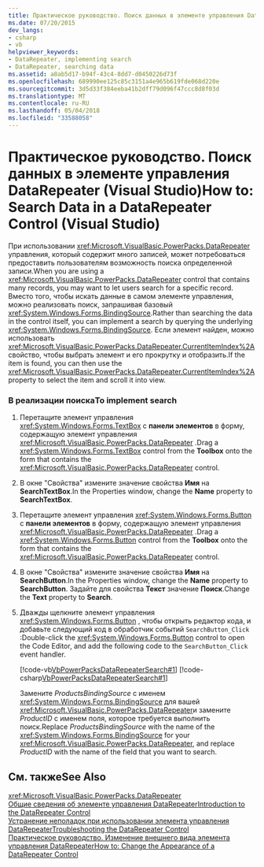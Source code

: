 ```yaml
---
title: Практическое руководство. Поиск данных в элементе управления DataRepeater (Visual Studio)
ms.date: 07/20/2015
dev_langs:
- csharp
- vb
helpviewer_keywords:
- DataRepeater, implementing search
- DataRepeater, searching data
ms.assetid: a8ab5d17-b94f-43c4-8dd7-d0450226d73f
ms.openlocfilehash: 689990ee125c85c3151a4e965b619fde068d220e
ms.sourcegitcommit: 3d5d33f384eeba41b2dff79d096f47ccc8d8f03d
ms.translationtype: MT
ms.contentlocale: ru-RU
ms.lasthandoff: 05/04/2018
ms.locfileid: "33588058"
---
```

# <a name="how-to-search-data-in-a-datarepeater-control-visual-studio"></a><span data-ttu-id="a522b-102">Практическое руководство. Поиск данных в элементе управления DataRepeater (Visual Studio)</span><span class="sxs-lookup"><span data-stu-id="a522b-102">How to: Search Data in a DataRepeater Control (Visual Studio)</span></span>
<span data-ttu-id="a522b-103">При использовании <xref:Microsoft.VisualBasic.PowerPacks.DataRepeater> управления, который содержит много записей, может потребоваться предоставить пользователям возможность поиска определенной записи.</span><span class="sxs-lookup"><span data-stu-id="a522b-103">When you are using a <xref:Microsoft.VisualBasic.PowerPacks.DataRepeater> control that contains many records, you may want to let users search for a specific record.</span></span> <span data-ttu-id="a522b-104">Вместо того, чтобы искать данные в самом элементе управления, можно реализовать поиск, запрашивая базовый <xref:System.Windows.Forms.BindingSource>.</span><span class="sxs-lookup"><span data-stu-id="a522b-104">Rather than searching the data in the control itself, you can implement a search by querying the underlying <xref:System.Windows.Forms.BindingSource>.</span></span> <span data-ttu-id="a522b-105">Если элемент найден, можно использовать <xref:Microsoft.VisualBasic.PowerPacks.DataRepeater.CurrentItemIndex%2A> свойство, чтобы выбрать элемент и его прокрутку и отобразить.</span><span class="sxs-lookup"><span data-stu-id="a522b-105">If the item is found, you can then use the <xref:Microsoft.VisualBasic.PowerPacks.DataRepeater.CurrentItemIndex%2A> property to select the item and scroll it into view.</span></span>  
  
### <a name="to-implement-search"></a><span data-ttu-id="a522b-106">В реализации поиска</span><span class="sxs-lookup"><span data-stu-id="a522b-106">To implement search</span></span>  
  
1.  <span data-ttu-id="a522b-107">Перетащите элемент управления <xref:System.Windows.Forms.TextBox> с **панели элементов** в форму, содержащую элемент управления <xref:Microsoft.VisualBasic.PowerPacks.DataRepeater> .</span><span class="sxs-lookup"><span data-stu-id="a522b-107">Drag a <xref:System.Windows.Forms.TextBox> control from the **Toolbox** onto the form that contains the <xref:Microsoft.VisualBasic.PowerPacks.DataRepeater> control.</span></span>  
  
2.  <span data-ttu-id="a522b-108">В окне "Свойства" измените значение свойства **Имя** на **SearchTextBox**.</span><span class="sxs-lookup"><span data-stu-id="a522b-108">In the Properties window, change the **Name** property to **SearchTextBox**.</span></span>  
  
3.  <span data-ttu-id="a522b-109">Перетащите элемент управления <xref:System.Windows.Forms.Button> с **панели элементов** в форму, содержащую элемент управления <xref:Microsoft.VisualBasic.PowerPacks.DataRepeater> .</span><span class="sxs-lookup"><span data-stu-id="a522b-109">Drag a <xref:System.Windows.Forms.Button> control from the **Toolbox** onto the form that contains the <xref:Microsoft.VisualBasic.PowerPacks.DataRepeater> control.</span></span>  
  
4.  <span data-ttu-id="a522b-110">В окне "Свойства" измените значение свойства **Имя** на **SearchButton**.</span><span class="sxs-lookup"><span data-stu-id="a522b-110">In the Properties window, change the **Name** property to **SearchButton**.</span></span> <span data-ttu-id="a522b-111">Задайте для свойства **Текст** значение **Поиск**.</span><span class="sxs-lookup"><span data-stu-id="a522b-111">Change the **Text** property to **Search**.</span></span>  
  
5.  <span data-ttu-id="a522b-112">Дважды щелкните элемент управления <xref:System.Windows.Forms.Button> , чтобы открыть редактор кода, и добавьте следующий код в обработчик событий `SearchButton_Click` :</span><span class="sxs-lookup"><span data-stu-id="a522b-112">Double-click the <xref:System.Windows.Forms.Button> control to open the Code Editor, and add the following code to the `SearchButton_Click` event handler.</span></span>  
  
     [!code-vb[VbPowerPacksDataRepeaterSearch#1](../../../visual-basic/developing-apps/windows-forms/codesnippet/VisualBasic/how-to-search-data-in-a-datarepeater-control-visual-studio_1.vb)]
     [!code-csharp[VbPowerPacksDataRepeaterSearch#1](../../../visual-basic/developing-apps/windows-forms/codesnippet/CSharp/how-to-search-data-in-a-datarepeater-control-visual-studio_1.cs)]  
  
     <span data-ttu-id="a522b-113">Замените *ProductsBindingSource* с именем <xref:System.Windows.Forms.BindingSource> для вашей <xref:Microsoft.VisualBasic.PowerPacks.DataRepeater>и замените *ProductID* с именем поля, которое требуется выполнить поиск.</span><span class="sxs-lookup"><span data-stu-id="a522b-113">Replace *ProductsBindingSource* with the name of the <xref:System.Windows.Forms.BindingSource> for your <xref:Microsoft.VisualBasic.PowerPacks.DataRepeater>, and replace *ProductID* with the name of the field that you want to search.</span></span>  
  
## <a name="see-also"></a><span data-ttu-id="a522b-114">См. также</span><span class="sxs-lookup"><span data-stu-id="a522b-114">See Also</span></span>  
 <xref:Microsoft.VisualBasic.PowerPacks.DataRepeater>  
 [<span data-ttu-id="a522b-115">Общие сведения об элементе управления DataRepeater</span><span class="sxs-lookup"><span data-stu-id="a522b-115">Introduction to the DataRepeater Control</span></span>](../../../visual-basic/developing-apps/windows-forms/introduction-to-the-datarepeater-control-visual-studio.md)  
 [<span data-ttu-id="a522b-116">Устранение неполадок при использовании элемента управления DataRepeater</span><span class="sxs-lookup"><span data-stu-id="a522b-116">Troubleshooting the DataRepeater Control</span></span>](../../../visual-basic/developing-apps/windows-forms/troubleshooting-the-datarepeater-control-visual-studio.md)  
 [<span data-ttu-id="a522b-117">Практическое руководство. Изменение внешнего вида элемента управления DataRepeater</span><span class="sxs-lookup"><span data-stu-id="a522b-117">How to: Change the Appearance of a DataRepeater Control</span></span>](../../../visual-basic/developing-apps/windows-forms/how-to-change-the-appearance-of-a-datarepeater-control-visual-studio.md)
